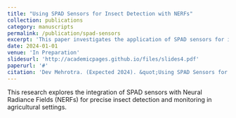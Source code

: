 ```yaml
---
title: "Using SPAD Sensors for Insect Detection with NERFs"
collection: publications
category: manuscripts
permalink: /publication/spad-sensors
excerpt: 'This paper investigates the application of SPAD sensors for insect detection using Neural Radiance Fields (NERFs).'
date: 2024-01-01
venue: 'In Preparation'
slidesurl: 'http://academicpages.github.io/files/slides4.pdf'
paperurl: '#'
citation: 'Dev Mehrotra. (Expected 2024). &quot;Using SPAD Sensors for Insect Detection with NERFs.&quot; <i>In Preparation</i>.'
---
```


This research explores the integration of SPAD sensors with Neural Radiance Fields (NERFs) for precise insect detection and monitoring in agricultural settings.